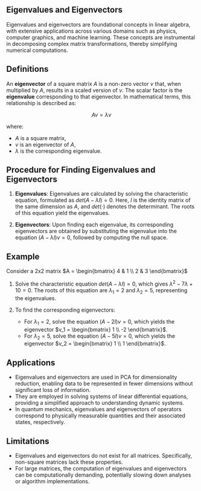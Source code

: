 ## Eigenvalues and Eigenvectors

Eigenvalues and eigenvectors are foundational concepts in linear algebra, with extensive applications across various domains such as physics, computer graphics, and machine learning. These concepts are instrumental in decomposing complex matrix transformations, thereby simplifying numerical computations.

## Definitions

An **eigenvector** of a square matrix $A$ is a non-zero vector $v$ that, when multiplied by $A$, results in a scaled version of $v$. The scalar factor is the **eigenvalue** corresponding to that eigenvector. In mathematical terms, this relationship is described as:

$$
A v = \lambda v
$$

where:
- $A$ is a square matrix,
- $v$ is an eigenvector of $A$,
- $\lambda$ is the corresponding eigenvalue.

## Procedure for Finding Eigenvalues and Eigenvectors

1. **Eigenvalues**: Eigenvalues are calculated by solving the characteristic equation, formulated as $det(A - \lambda I) = 0$. Here, $I$ is the identity matrix of the same dimension as $A$, and $det(\cdot)$ denotes the determinant. The roots of this equation yield the eigenvalues.

2. **Eigenvectors**: Upon finding each eigenvalue, its corresponding eigenvectors are obtained by substituting the eigenvalue into the equation $(A - \lambda I)v = 0$, followed by computing the null space. 

## Example

Consider a 2x2 matrix $A = \begin{bmatrix} 4 & 1 \\ 2 & 3 \end{bmatrix}$

1. Solve the characteristic equation $det(A - \lambda I) = 0$, which gives $\lambda^2 - 7\lambda + 10 = 0$. The roots of this equation are $\lambda_1 = 2$ and $\lambda_2 = 5$, representing the eigenvalues.

2. To find the corresponding eigenvectors:
    - For $\lambda_1 = 2$, solve the equation $(A - 2I)v = 0$, which yields the eigenvector $v_1 = \begin{bmatrix} 1 \\ -2 \end{bmatrix}$.
    - For $\lambda_2 = 5$, solve the equation $(A - 5I)v = 0$, which yields the eigenvector $v_2 = \begin{bmatrix} 1 \\ 1 \end{bmatrix}$.

## Applications

- Eigenvalues and eigenvectors are used in PCA for dimensionality reduction, enabling data to be represented in fewer dimensions without significant loss of information.
- They are employed in solving systems of linear differential equations, providing a simplified approach to understanding dynamic systems.
- In quantum mechanics, eigenvalues and eigenvectors of operators correspond to physically measurable quantities and their associated states, respectively.

## Limitations

- Eigenvalues and eigenvectors do not exist for all matrices. Specifically, non-square matrices lack these properties.
- For large matrices, the computation of eigenvalues and eigenvectors can be computationally demanding, potentially slowing down analyses or algorithm implementations.

